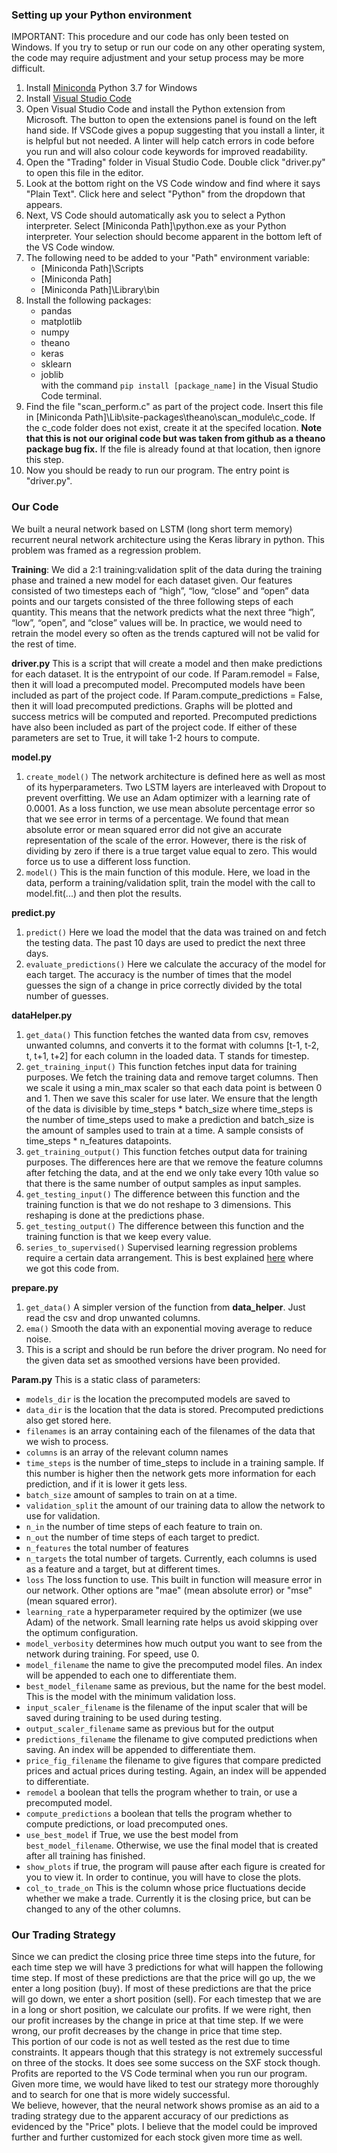 ### Setting up your Python environment ###

IMPORTANT: This procedure and our code has only been tested on Windows. If you try to setup or run our code on any other operating system, the code may require adjustment and your setup process may be more difficult.

1. Install [Miniconda](https://docs.conda.io/en/latest/miniconda.html) Python 3.7 for Windows
2. Install [Visual Studio Code](https://code.visualstudio.com/download)
3. Open Visual Studio Code and install the Python extension from Microsoft.
	The button to open the extensions panel is found on the left hand side.
	If VSCode gives a popup suggesting that you install a linter, it is helpful but not needed. A linter will help catch 		errors in code before you run and will also colour code keywords for improved readability.
4. Open the "Trading" folder in Visual Studio Code. Double click "driver.py" to open this file in the editor.
5. Look at the bottom right on the VS Code window and find where it says "Plain Text". Click here and select "Python" from the dropdown that appears.
6. Next, VS Code should automatically ask you to select a Python interpreter. Select [Miniconda Path]\python.exe as your Python interpreter. Your selection should become apparent in the bottom left of the VS Code window.
7. The following need to be added to your "Path" environment variable:  
	* [Miniconda Path]\Scripts
	* [Miniconda Path]
	* [Miniconda Path]\Library\bin
8. Install the following packages: 
	* pandas  
	* matplotlib  
	* numpy
	* theano
	* keras
	* sklearn
	* joblib  
with the command `pip install [package_name]` in the Visual Studio Code terminal.
9. Find the file "scan_perform.c" as part of the project code. Insert this file in [Miniconda Path]\Lib\site-packages\theano\scan_module\c_code. If the c_code folder does not exist, create it at the specifed location. **Note that this is not our original code but was taken from github as a theano package bug fix.** If the file is already found at that location, then ignore this step.
10. Now you should be ready to run our program. The entry point is "driver.py".    

### Our Code ###

We built a neural network based on LSTM (long short term memory) recurrent neural network architecture using the Keras library in python. This problem was framed as a regression problem.

**Training**: We did a 2:1 training:validation split of the data during the training phase and trained a new model for each dataset given. Our features consisted of two timesteps each of “high”, “low, “close” and “open” data points and our targets consisted of the three following steps of each quantity. This means that the network predicts what the next three “high”, “low”, “open”, and “close” values will be. 
In practice, we would need to retrain the model every so often as the trends captured will not be valid for the rest of time.

**driver.py**
This is a script that will create a model and then make predictions for each dataset. It is the entrypoint of our code.
If Param.remodel = False, then it will load a precomputed model. Precomputed models have been included as part of the project code.
If Param.compute_predictions = False, then it will load precomputed predictions. Graphs will be plotted and success metrics will be computed and reported. Precomputed predictions have also been included as part of the project code.
If either of these parameters are set to True, it will take 1-2 hours to compute.

**model.py**
1. `create_model()` The network architecture is defined here as well as most of its hyperparameters. Two LSTM layers are interleaved with Dropout to prevent overfitting. We use an Adam optimizer with a learning rate of 0.0001. As a loss function, we use mean absolute percentage error so that we see error in terms of a percentage. We found that mean absolute error or mean squared error did not give an accurate representation of the scale of the error. However, there is the risk of dividing by zero if there is a true target value equal to zero. This would force us to use a different loss function.
3. `model()` This is the main function of this module. Here, we load in the data, perform a training/validation split, train the model with the call to model.fit(...) and then plot the results.

**predict.py**
1. `predict()` Here we load the model that the data was trained on and fetch the testing data. The past 10 days are used to predict the next three days.
2. `evaluate_predictions()` Here we calculate the accuracy of the model for each target. The accuracy is the number of times that the model guesses the sign of a change in price correctly divided by the total number of guesses.

**dataHelper.py**
1. `get_data()` This function fetches the wanted data from csv, removes unwanted columns, and converts it to the format with columns [t-1, t-2, t, t+1, t+2] for each column in the loaded data. T stands for timestep.
2. `get_training_input()` This function fetches input data for training purposes. We fetch the training data and remove target columns. Then we scale it using a min_max scaler so that each data point is between 0 and 1. Then we save this scaler for use later. We ensure that the length of the data is divisible by time_steps * batch_size where time_steps is the number of time_steps used to make a prediction and batch_size is the amount of samples used to train at a time. A sample consists of time_steps * n_features datapoints.
3. `get_training_output()` This function fetches output data for training purposes. The differences here are that we remove the feature columns after fetching the data, and at the end we only take every 10th value so that there is the same number of output samples as input samples.
4. `get_testing_input()` The difference between this function and the training function is that we do not reshape to 3 dimensions. This reshaping is done at the predictions phase.
5. `get_testing_output()` The difference between this function and the training function is that we keep every value.
6. `series_to_supervised()` Supervised learning regression problems require a certain data arrangement. This is best explained [here](https://machinelearningmastery.com/convert-time-series-supervised-learning-problem-python/) where we got this code from.

**prepare.py**
1. `get_data()` A simpler version of the function from **data_helper**. Just read the csv and drop unwanted columns.
2. `ema()` Smooth the data with an exponential moving average to reduce noise.
3. This is a script and should be run before the driver program. No need for the given data set as smoothed versions have been provided.

**Param.py**
This is a static class of parameters:  
* `models_dir` is the location the precomputed models are saved to
* `data_dir` is the location that the data is stored. Precomputed predictions also get stored here.
* `filenames` is an array containing each of the filenames of the data that we wish to process.
* `columns` is an array of the relevant column names
* `time_steps` is the number of time_steps to include in a training sample. If this number is higher then the network gets more information for each prediction, and if it is lower it gets less.
* `batch_size` amount of samples to train on at a time.
* `validation_split` the amount of our training data to allow the network to use for validation.
* `n_in` the number of time steps of each feature to train on.
* `n_out` the number of time steps of each target to predict.
* `n_features` the total number of features
* `n_targets` the total number of targets. Currently, each columns is used as a feature and a target, but at different times.
* `loss` The loss function to use. This built in function will measure error in our network. Other options are "mae" (mean absolute error) or "mse" (mean squared error).
* `learning_rate` a hyperparameter required by the optimizer (we use Adam) of the network. Small learning rate helps us avoid skipping over the optimum configuration.
* `model_verbosity` determines how much output you want to see from the network during training. For speed, use 0. 
* `model_filename` the name to give the precomputed model files. An index will be appended to each one to differentiate them.
* `best_model_filename` same as previous, but the name for the best model. This is the model with the minimum validation loss.
* `input_scaler_filename` is the filename of the input scaler that will be saved during training to be used during testing.
* `output_scaler_filename` same as previous but for the output
* `predictions_filename` the filename to give computed predictions when saving. An index will be appended to differentiate them.
* `price_fig_filename` the filename to give figures that compare predicted prices and actual prices during testing. Again, an index will be appended to differentiate.
* `remodel` a boolean that tells the program whether to train, or use a precomputed model.
* `compute_predictions` a boolean that tells the program whether to compute predictions, or load precomputed ones.
* `use_best_model` if True, we use the best model from `best_model_filename`. Otherwise, we use the final model that is created after all training has finished.
* `show_plots` if true, the program will pause after each figure is created for you to view it. In order to continue, you will have to close the plots.
* `col_to_trade_on` This is the column whose price fluctuations decide whether we make a trade. Currently it is the closing price, but can be changed to any of the other columns.

### Our Trading Strategy ###

Since we can predict the closing price three time steps into the future, for each time step we will have 3 predictions for what will happen the following time step. If most of these predictions are that the price will go up, the we enter a long position (buy). If most of these predictions are that the price will go down, we enter a short position (sell). For each timestep that we are in a long or short position, we calculate our profits. If we were right, then our profit increases by the change in price at that time step. If we were wrong, our profit decreases by the change in price that time step.  
This portion of our code is not as well tested as the rest due to time constraints. It appears though that this strategy is not extremely successful on three of the stocks. It does see some success on the SXF stock though. Profits are reported to the VS Code terminal when you run our program. Given more time, we would have liked to test our strategy more thoroughly and to search for one that is more widely successful.  
We believe, however, that the neural network shows promise as an aid to a trading strategy due to the apparent accuracy of our predictions as evidenced by the "Price" plots. I believe that the model could be improved further and further customized for each stock given more time as well.
